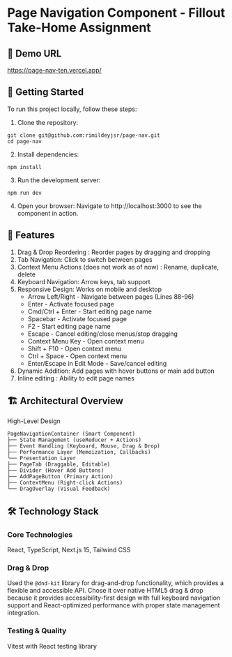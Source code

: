 # Page Navigation Component - Fillout Take-Home Assignment

## 🔗 Demo URL 

https://page-nav-ten.vercel.app/


## 🚀 Getting Started

To run this project locally, follow these steps:

1. Clone the repository:

```
git clone git@github.com:rimildeyjsr/page-nav.git
cd page-nav
```

2. Install dependencies:

```
npm install
```

3. Run the development server:

```
npm run dev
```

4. Open your browser:
Navigate to http://localhost:3000 to see the component in action.

## 🎯 Features 

1. Drag & Drop Reordering : Reorder pages by dragging and dropping
2. Tab Navigation: Click to switch between pages
2. Context Menu Actions (does not work as of now) : Rename, duplicate, delete
3. Keyboard Navigation: Arrow keys, tab support
4. Responsive Design: Works on mobile and desktop
   - Arrow Left/Right - Navigate between pages (Lines 88-96)
   - Enter - Activate focused page
   - Cmd/Ctrl + Enter - Start editing page name
   - Spacebar - Activate focused page
   - F2 - Start editing page name
   - Escape - Cancel editing/close menus/stop dragging
   - Context Menu Key - Open context menu
   - Shift + F10 - Open context menu
   - Ctrl + Space - Open context menu
   - Enter/Escape in Edit Mode - Save/cancel editing
4. Dynamic Addition: Add pages with hover buttons or main add button
5. Inline editing : Ability to edit page names


## 🏗️ Architectural Overview

High-Level Design
```
PageNavigationContainer (Smart Component)
├── State Management (useReducer + Actions)
├── Event Handling (Keyboard, Mouse, Drag & Drop)
├── Performance Layer (Memoization, Callbacks)
└── Presentation Layer
├── PageTab (Draggable, Editable)
├── Divider (Hover Add Buttons)
├── AddPageButton (Primary Action)
├── ContextMenu (Right-click Actions)
└── DragOverlay (Visual Feedback)

```
## 🛠️ Technology Stack
### Core Technologies

React, TypeScript, Next.js 15, Tailwind CSS

### Drag & Drop
Used the `@dnd-kit` library for drag-and-drop functionality, which provides a flexible and accessible API. Chose it over native HTML5 drag & drop because it provides accessibility-first design with full keyboard navigation support and React-optimized performance with proper state management integration.

### Testing & Quality

Vitest with React testing library 


